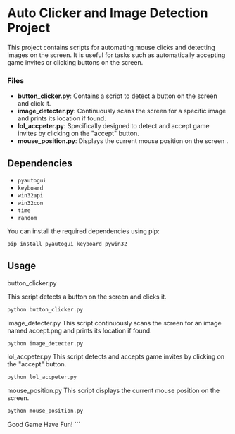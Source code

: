 # Auto Clicker and Image Detection Project

This project contains scripts for automating mouse clicks and detecting images on the screen. It is useful for tasks such as automatically accepting game invites or clicking buttons on the screen.

### Files

- **button_clicker.py**: Contains a script to detect a button on the screen and click it.
- **image_detecter.py**: Continuously scans the screen for a specific image and prints its location if found.
- **lol_accpeter.py**: Specifically designed to detect and accept game invites by clicking on the "accept" button.
- **mouse_position.py**: Displays the current mouse position on the screen .

## Dependencies

- `pyautogui` 
- `keyboard`
- `win32api`
- `win32con`
- `time`
- `random`

You can install the required dependencies using pip:

```sh
pip install pyautogui keyboard pywin32
```
## Usage

button_clicker.py

This script detects a button on the screen and clicks it.
```sh
python button_clicker.py
```

image_detecter.py
This script continuously scans the screen for an image named accept.png and prints its location if found.
```sh
python image_detecter.py
```

lol_accpeter.py
This script detects and accepts game invites by clicking on the "accept" button.
```sh
python lol_accpeter.py
```
mouse_position.py
This script displays the current mouse position on the screen.
```sh
python mouse_position.py
```

Good Game Have Fun! ```